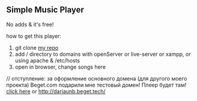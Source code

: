 ## Simple Music Player
No adds & it's free!

how to get this player:
1. git clone [my repo](https://github.com/DariaUtkinaEj/SimplePlayer)
2. add / directory to domains with openServer or live-server or xampp, or using apache & /etc/hosts
3. open in browser, change songs here


// отступление: за оформление основного домена (для другого моего проекта) Beget.com подарили мне тестовый домен! Плеер будет там! [click here](http://dariaunb.beget.tech/)
or http://dariaunb.beget.tech/